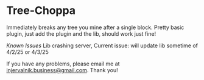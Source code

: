 # Tree-Choppa
Immediately breaks any tree you mine after a single block.
Pretty basic plugin, just add the plugin and the lib, should work just fine!

*Known Issues*
Lib crashing server, Current issue: will update lib sometime of 4/2/25 or 4/3/25



 If you have any problems, please email me at injervalnik.business@gmail.com. Thank you!
